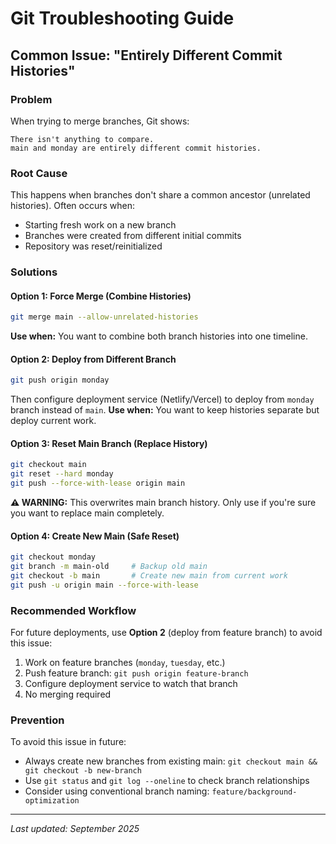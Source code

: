 # Git Troubleshooting Guide

## Common Issue: "Entirely Different Commit Histories"

### Problem
When trying to merge branches, Git shows:
```
There isn't anything to compare.
main and monday are entirely different commit histories.
```

### Root Cause
This happens when branches don't share a common ancestor (unrelated histories). Often occurs when:
- Starting fresh work on a new branch
- Branches were created from different initial commits
- Repository was reset/reinitialized

### Solutions

#### Option 1: Force Merge (Combine Histories)
```bash
git merge main --allow-unrelated-histories
```
**Use when:** You want to combine both branch histories into one timeline.

#### Option 2: Deploy from Different Branch
```bash
git push origin monday
```
Then configure deployment service (Netlify/Vercel) to deploy from `monday` branch instead of `main`.
**Use when:** You want to keep histories separate but deploy current work.

#### Option 3: Reset Main Branch (Replace History)
```bash
git checkout main
git reset --hard monday
git push --force-with-lease origin main
```
**⚠️ WARNING:** This overwrites main branch history. Only use if you're sure you want to replace main completely.

#### Option 4: Create New Main (Safe Reset)
```bash
git checkout monday
git branch -m main-old     # Backup old main
git checkout -b main       # Create new main from current work
git push -u origin main --force-with-lease
```

### Recommended Workflow
For future deployments, use **Option 2** (deploy from feature branch) to avoid this issue:

1. Work on feature branches (`monday`, `tuesday`, etc.)
2. Push feature branch: `git push origin feature-branch`
3. Configure deployment service to watch that branch
4. No merging required

### Prevention
To avoid this issue in future:
- Always create new branches from existing main: `git checkout main && git checkout -b new-branch`
- Use `git status` and `git log --oneline` to check branch relationships
- Consider using conventional branch naming: `feature/background-optimization`

---
*Last updated: September 2025*